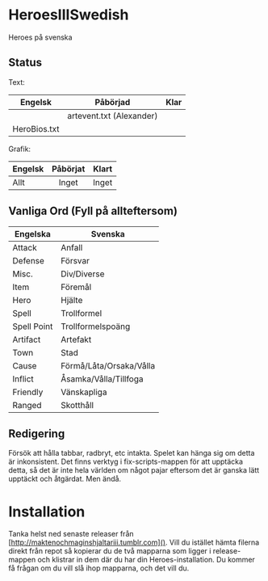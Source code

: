 HeroesIIISwedish
================

Heroes på svenska

Status
------
Text:

| Engelsk       | Påbörjad      | Klar         |
| ------------- |:-------------:| ------------:|
|               | artevent.txt (Alexander) |               |
| HeroBios.txt  |               |              |

Grafik:

| Engelsk       | Påbörjat      | Klart        |
| ------------- |:-------------:| ------------:|
| Allt          | Inget         | Inget        |

Vanliga Ord (Fyll på allteftersom)
-----------

Engelska      | Svenska
------------- | -------------
Attack        | Anfall
Defense       | Försvar
Misc.         | Div/Diverse
Item          | Föremål
Hero          | Hjälte
Spell         | Trollformel
Spell Point   | Trollformelspoäng
Artifact      | Artefakt
Town          | Stad
Cause         | Förmå/Låta/Orsaka/Vålla
Inflict       | Åsamka/Vålla/Tillfoga
Friendly      | Vänskapliga
Ranged        | Skotthåll

Redigering
----------

Försök att hålla tabbar, radbryt, etc intakta. Spelet kan hänga sig om detta är inkonsistent. Det finns verktyg i fix-scripts-mappen för att upptäcka detta, så det är inte hela världen om något pajar eftersom det är ganska lätt upptäckt och åtgärdat. Men ändå.

Installation
============

Tanka helst ned senaste releaser från [http://maktenochmaginshjaltariii.tumblr.com](). Vill du istället hämta filerna direkt från repot så kopierar du de två mapparna som ligger i release-mappen och klistrar in dem där du har din Heroes-installation. Du kommer få frågan om du vill slå ihop mapparna, och det vill du.
